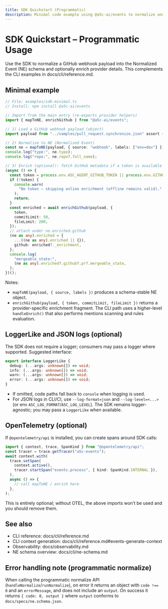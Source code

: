 ```yaml
---
title: SDK Quickstart (Programmatic)
description: Minimal code example using @a5c-ai/events to normalize and optionally enrich, with notes on LoggerLike and optional OpenTelemetry.
---
```


# SDK Quickstart – Programmatic Usage

Use the SDK to normalize a GitHub webhook payload into the Normalized Event (NE) schema and optionally enrich provider details. This complements the CLI examples in docs/cli/reference.md.

## Minimal example

```ts
// File: examples/sdk-minimal.ts
// Install: npm install @a5c-ai/events

// Import from the main entry (re-exports provider helpers)
import { mapToNE, enrichGithub } from "@a5c-ai/events";

// 1) Load a GitHub webhook payload (object)
import payload from "../samples/pull_request.synchronize.json" assert { type: "json" };

// 2) Normalize to NE (Normalized Event)
const ne = mapToNE(payload, { source: "webhook", labels: ["env=dev"] });
console.log("type:", ne.type);
console.log("repo:", ne.repo?.full_name);

// 3) Enrich (optional): fetch GitHub metadata if a token is available
(async () => {
  const token = process.env.A5C_AGENT_GITHUB_TOKEN || process.env.GITHUB_TOKEN;
  if (!token) {
    console.warn(
      "No token — skipping online enrichment (offline remains valid).",
    );
    return;
  }
  const enriched = await enrichGithub(payload, {
    token,
    commitLimit: 50,
    fileLimit: 200,
  });
  // attach under ne.enriched.github
  (ne as any).enriched = {
    ...((ne as any).enriched || {}),
    github: enriched?._enrichment,
  };
  console.log(
    "mergeable_state:",
    (ne as any).enriched?.github?.pr?.mergeable_state,
  );
})();
```

Notes:

- `mapToNE(payload, { source, labels })` produces a schema-stable NE object.
- `enrichGithub(payload, { token, commitLimit, fileLimit })` returns a provider-specific enrichment fragment. The CLI path uses a higher-level `handleEnrich()` that also performs mentions scanning and rules evaluation.

## LoggerLike and JSON logs (optional)

The SDK does not require a logger; consumers may pass a logger where supported. Suggested interface:

```ts
export interface LoggerLike {
  debug: (...args: unknown[]) => void;
  info: (...args: unknown[]) => void;
  warn: (...args: unknown[]) => void;
  error: (...args: unknown[]) => void;
}
```

- If omitted, code paths fall back to `console` when logging is used.
- For JSON logs in CLI/CI, use `--log-format=json` and `--log-level=<...>` (or env `A5C_LOG_FORMAT`/`A5C_LOG_LEVEL`). The SDK remains logger-agnostic; you may pass a `LoggerLike` when available.

## OpenTelemetry (optional)

If `@opentelemetry/api` is installed, you can create spans around SDK calls:

```ts
import { context, trace, SpanKind } from "@opentelemetry/api";
const tracer = trace.getTracer("a5c-events");
await context.with(
  trace.setSpan(
    context.active(),
    tracer.startSpan("events.process", { kind: SpanKind.INTERNAL }),
  ),
  async () => {
    // call mapToNE / enrich here
  },
);
```

This is entirely optional; without OTEL, the above imports won’t be used and you should remove them.

## See also

- CLI reference: docs/cli/reference.md
- CLI context generation: docs/cli/reference.md#events-generate-context
- Observability: docs/observability.md
- NE schema overview: docs/cli/ne-schema.md

## Error handling note (programmatic normalize)

When calling the programmatic normalize API (`handleNormalize`/`runNormalize`), on error it returns an object with `code !== 0` and an `errorMessage`, and does not include an `output`. On success it returns `{ code: 0, output }` where `output` conforms to `docs/specs/ne.schema.json`.
